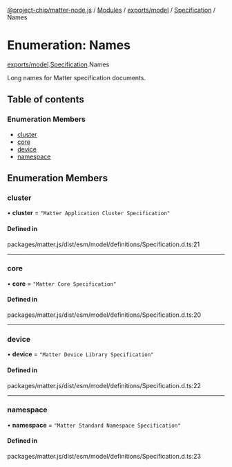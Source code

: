 [@project-chip/matter-node.js](../README.md) / [Modules](../modules.md) / [exports/model](../modules/exports_model.md) / [Specification](../modules/exports_model.Specification.md) / Names

# Enumeration: Names

[exports/model](../modules/exports_model.md).[Specification](../modules/exports_model.Specification.md).Names

Long names for Matter specification documents.

## Table of contents

### Enumeration Members

- [cluster](exports_model.Specification.Names.md#cluster)
- [core](exports_model.Specification.Names.md#core)
- [device](exports_model.Specification.Names.md#device)
- [namespace](exports_model.Specification.Names.md#namespace)

## Enumeration Members

### cluster

• **cluster** = ``"Matter Application Cluster Specification"``

#### Defined in

packages/matter.js/dist/esm/model/definitions/Specification.d.ts:21

___

### core

• **core** = ``"Matter Core Specification"``

#### Defined in

packages/matter.js/dist/esm/model/definitions/Specification.d.ts:20

___

### device

• **device** = ``"Matter Device Library Specification"``

#### Defined in

packages/matter.js/dist/esm/model/definitions/Specification.d.ts:22

___

### namespace

• **namespace** = ``"Matter Standard Namespace Specification"``

#### Defined in

packages/matter.js/dist/esm/model/definitions/Specification.d.ts:23
